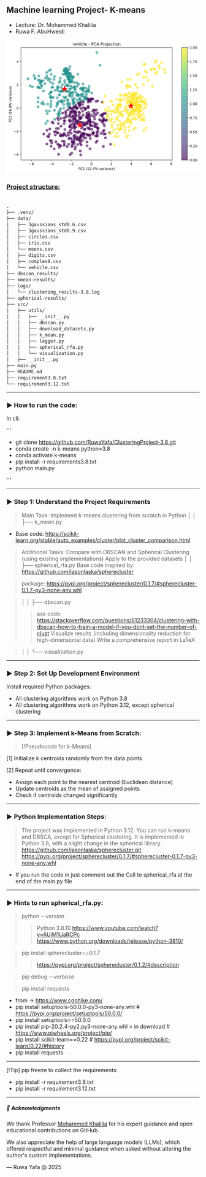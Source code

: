 ## Machine learning Project- K-means 

- Lecture: Dr. Mohammed Khalilia
- Ruwa F. AbuHweidi 


![img.png](project_result/img.png)

### [Project structure:]()

<pre><code>
.
├── .venv/
├── data/
│   ├── 3gaussians_std0.6.csv
│   ├── 3gaussians_std0.9.csv
│   ├── circles.csv
│   ├── iris.csv
│   └── moons.csv
│   ├── digits.csv
│   ├── complex9.csv
│   └── vehicle.csv
├── dbscan_results/
├── kmean-results/
├── logs/
│   └── clustering_results-3.8.log
├── spherical-results/
├── src/
│   ├── utils/
│   │   ├── __init__.py
│   │   ├── dbscan.py
│   │   ├── download_datasets.py
│   │   ├── k_mean.py
│   │   ├── logger.py
│   │   ├── spherical_rfa.py
│   │   └── visualization.py
│   ├── __init__.py
├── main.py
├── README.md
├── requirement3.8.txt
└── requirement3.12.txt
</code></pre>

---
### ▶️ How to run the code:
In cli:

'''
- git clone https://github.com/RuwaYafa/ClusteringProject-3.8.git
- conda create -n k-means python=3.8 
- conda activate k-means
- pip install -r requirements3.8.txt
- python main.py
  
'''

---
### ▶️ Step 1: Understand the Project Requirements
> Main Task: Implement k-means clustering from scratch in Python
>│   │   ├── k_mean.py

- Base code: https://scikit-learn.org/stable/auto_examples/cluster/plot_cluster_comparison.html


>Additional Tasks:
Compare with DBSCAN and Spherical Clustering (using existing implementations)
Apply to the provided datasets
>│   │   ├── spherical_rfa.py
> Base code inspired by: https://github.com/jasonlaska/spherecluster

>package:
>https://pypi.org/project/spherecluster/0.1.7/#spherecluster-0.1.7-py3-none-any.whl

>│   │   ├── dbscan.py
>>ase code: https://stackoverflow.com/questions/61233304/clustering-with-dbscan-how-to-train-a-model-if-you-dont-set-the-number-of-clust
Visualize results (including dimensionality reduction for high-dimensional data)
Write a comprehensive report in LaTeX

>│   │   └── visualization.py

---
### ▶️ Step 2: Set Up Development Environment
Install required Python packages: 
- All clustering algorithms work on Python 3.8
- All clustering algorithms work on Python 3.12, except spherical clustering
      
---
### ▶️ Step 3: Implement k-Means from Scratch:

>[!Pseudocode for k-Means]

[1] Initialize k centroids randomly from the data points

[2] Repeat until convergence:
   - Assign each point to the nearest centroid (Euclidean distance)
   - Update centroids as the mean of assigned points
   - Check if centroids changed significantly

---
### ▶️ Python Implementation Steps:

>The project was implemented in Python 3.12.
You can run k-means and DBSCA, except for Spherical clustering.
It is implemented in Python 3.8, with a slight change in the spherical library 
https://github.com/jasonlaska/spherecluster.git
https://pypi.org/project/spherecluster/0.1.7/#spherecluster-0.1.7-py3-none-any.whl

- If you run the code in just comment out the Call to spherical_rfa at the end of the main.py file

---
### ▶️ Hints to run spherical_rfa.py:

>python --version
>>Python 3.8.10 
https://www.youtube.com/watch?v=AUiM1UaRCPc  
https://www.python.org/downloads/release/python-3810/

>pip install spherecluster==0.1.7  
>>https://pypi.org/project/spherecluster/0.1.2/#description

>pip debug --verbose

>pip install requests

- from -> https://www.cgohlke.com/
- pip install setuptools-50.0.0-py3-none-any.whl  # https://pypi.org/project/setuptools/50.0.0/
- pip install setuptools==50.0.0
- pip install pip-20.2.4-py2.py3-none-any.whl > in download  # https://www.piwheels.org/project/pip/
- pip install scikit-learn==0.22  # https://pypi.org/project/scikit-learn/0.22/#history
- pip install requests

---
[!Tip] pip freeze to collect the requirements:
- pip install -r requirement3.8.txt
- pip install -r requirement3.12.txt


---
##### 🙏 Acknowledgments
We thank Professor [Mohammed Khalilia](https://github.com/mohammedkhalilia) for his expert guidance and open educational contributions on GitHub.

We also appreciate the help of large language models (LLMs), which offered respectful and minimal guidance when asked without altering the author's custom implementations.

—
Ruwa Yafa @ 2025
